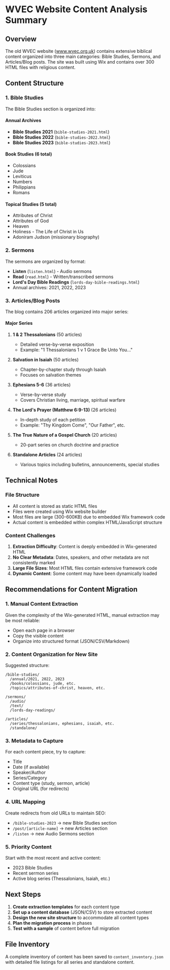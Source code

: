 # WVEC Website Content Analysis Summary

## Overview
The old WVEC website (www.wvec.org.uk) contains extensive biblical content organized into three main categories: Bible Studies, Sermons, and Articles/Blog posts. The site was built using Wix and contains over 300 HTML files with religious content.

## Content Structure

### 1. Bible Studies
The Bible Studies section is organized into:

#### Annual Archives
- **Bible Studies 2021** (`bible-studies-2021.html`)
- **Bible Studies 2022** (`bible-studies-2022.html`)
- **Bible Studies 2023** (`bible-studies-2023.html`)

#### Book Studies (6 total)
- Colossians
- Jude
- Leviticus
- Numbers
- Philippians
- Romans

#### Topical Studies (5 total)
- Attributes of Christ
- Attributes of God
- Heaven
- Holiness - The Life of Christ in Us
- Adoniram Judson (missionary biography)

### 2. Sermons
The sermons are organized by format:
- **Listen** (`listen.html`) - Audio sermons
- **Read** (`read.html`) - Written/transcribed sermons
- **Lord's Day Bible Readings** (`lords-day-bible-readings.html`)
- Annual archives: 2021, 2022, 2023

### 3. Articles/Blog Posts
The blog contains 206 articles organized into major series:

#### Major Series
1. **1 & 2 Thessalonians** (50 articles)
   - Detailed verse-by-verse exposition
   - Example: "1 Thessalonians 1 v 1 Grace Be Unto You..."

2. **Salvation in Isaiah** (50 articles)
   - Chapter-by-chapter study through Isaiah
   - Focuses on salvation themes

3. **Ephesians 5-6** (36 articles)
   - Verse-by-verse study
   - Covers Christian living, marriage, spiritual warfare

4. **The Lord's Prayer (Matthew 6:9-13)** (26 articles)
   - In-depth study of each petition
   - Example: "Thy Kingdom Come", "Our Father", etc.

5. **The True Nature of a Gospel Church** (20 articles)
   - 20-part series on church doctrine and practice

6. **Standalone Articles** (24 articles)
   - Various topics including bulletins, announcements, special studies

## Technical Notes

### File Structure
- All content is stored as static HTML files
- Files were created using Wix website builder
- Most files are large (300-600KB) due to embedded Wix framework code
- Actual content is embedded within complex HTML/JavaScript structure

### Content Challenges
1. **Extraction Difficulty**: Content is deeply embedded in Wix-generated HTML
2. **No Clear Metadata**: Dates, speakers, and other metadata are not consistently marked
3. **Large File Sizes**: Most HTML files contain extensive framework code
4. **Dynamic Content**: Some content may have been dynamically loaded

## Recommendations for Content Migration

### 1. Manual Content Extraction
Given the complexity of the Wix-generated HTML, manual extraction may be most reliable:
- Open each page in a browser
- Copy the visible content
- Organize into structured format (JSON/CSV/Markdown)

### 2. Content Organization for New Site
Suggested structure:
```
/bible-studies/
  /annual/2021, 2022, 2023
  /books/colossians, jude, etc.
  /topics/attributes-of-christ, heaven, etc.

/sermons/
  /audio/
  /text/
  /lords-day-readings/

/articles/
  /series/thessalonians, ephesians, isaiah, etc.
  /standalone/
```

### 3. Metadata to Capture
For each content piece, try to capture:
- Title
- Date (if available)
- Speaker/Author
- Series/Category
- Content type (study, sermon, article)
- Original URL (for redirects)

### 4. URL Mapping
Create redirects from old URLs to maintain SEO:
- `/bible-studies-2023` → new Bible Studies section
- `/post/[article-name]` → new Articles section
- `/listen` → new Audio Sermons section

### 5. Priority Content
Start with the most recent and active content:
- 2023 Bible Studies
- Recent sermon series
- Active blog series (Thessalonians, Isaiah, etc.)

## Next Steps

1. **Create extraction templates** for each content type
2. **Set up a content database** (JSON/CSV) to store extracted content
3. **Design the new site structure** to accommodate all content types
4. **Plan the migration process** in phases
5. **Test with a sample** of content before full migration

## File Inventory
A complete inventory of content has been saved to `content_inventory.json` with detailed file listings for all series and standalone content.
